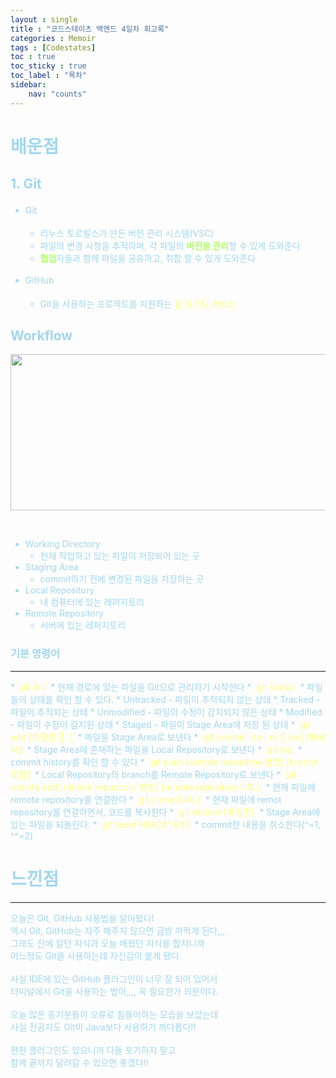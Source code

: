 ```yaml
---
layout : single
title : "코드스테이츠 백엔드 4일차 회고록"
categories : Memoir
tags : [Codestates]
toc : true
toc_sticky : true 
toc_label : "목차"
sidebar:
    nav: "counts"
---
```

<style> 
    p { line-height : 1.75em; }
    table { text-align : center; }
</style>

# <font color="#A0D7EF"> 배운점

## <font color="#A0D7EF">1. Git 

* Git
  * 리누스 토르발스가 만든 버전 관리 시스템(VSC)
  * 파일의 변경 사항을 추적하며, 각 파일의 <span style="color:#B0ff66">**버전을 관리**</span>할 수 있게 도와준다
  * <span style="color:#B0ff66">**협업**</span>자들과 함께 파일을 공유하고, 취합 할 수 있게 도와준다

* GitHub
  * Git을 사용하는 프로젝트를 지원하는 <span style="color:#FFFF80">웹 호스팅 서비스</span>

## <font color="#A0D7EF">Workflow

<p align = "center"><img src="https://cosimameyer.com/images/single-blog/git_flow.png" height="250px" width="650px"></p><br>

* Working Directory
  * 현재 작업하고 있는 파일이 저장되어 있는 곳
* Staging Area
  * commit하기 전에 변경된 파일을 저장하는 곳
* Local Repository
  * 내 컴퓨터에 있는 레퍼지토리
* Remote Repository
  * 서버에 있는 레퍼지토리


### <font color="#A0D7EF"> 기본 명령어
<hr>
* <span style="color:#FFFF80">`git init`</span>
  * 현재 경로에 있는 파일을 Git으로 관리하기 시작한다
* <span style="color:#FFFF80">`git status`</span>
  * 파일들의 상태를 확인 할 수 있다.
    * Untracked - 파일이 추적되지 않는 상태
    * Tracked - 파일이 추적되는 상태
      * Unmodified - 파일의 수정이 감지되지 않은 상태
      * Modified - 파일이 수정이 감지된 상태
      * Staged - 파일이 Stage Area에 저장 된 상태
* <span style="color:#FFFF80">`git add [파일명 || .]`</span>
  * 파일을 Stage Area로 보낸다
* <span style="color:#FFFF80">`git commit -[a | m || am] [메세지]`</span>
  * Stage Area에 존재하는 파일을 Local Repository로 보낸다
* <span style="color:#FFFF80">`git log`</span>
  * commit history를 확인 할 수 있다
* <span style="color:#FFFF80">`git push [remote repositroy 별명] [branch 이름]`</span>
  * Local Repository의 branch를 Remote Repository로 보낸다
* <span style="color:#FFFF80">`git remote add [remote repository 별칭] [remote repository URL]`</span>
  * 현재 파일에 remote repository를 연결한다
* <span style="color:#FFFF80">`git clone [URL]`</span>
  * 현재 파일에 remot repository를 연결하면서, 코드를 복사한다
* <span style="color:#FFFF80">`git restore [파일명]`</span>
  * Stage Area에 있는 파일을 되돌린다.
* <span style="color:#FFFF80">`git reset HEAD[^개수]`</span>
  * commit한 내용을 취소한다(^=1, ^^=2)

<br>

# <font color="#A0D7EF"> 느낀점
<hr>
오늘은 Git, GitHub 사용법을 알아봤다!<br>
역시 Git, GitHub는 자주 해주지 않으면 금방 까먹게 된다,,,<br>
그래도 전에 알던 지식과 오늘 배웠던 지식을 합치니까<br>
어느정도 Git을 사용하는데 자신감이 붙게 됐다.<br><br>
사실 IDE에 있는 GitHub 플러그인이 너무 잘 되어 있어서<br>
터미널에서 Git을 사용하는 법이,,,, 꼭 필요한가 의문이다.<br><br>
오늘 많은 동기분들이 오류로 힘들어하는 모습을 보았는데<br>
사실 전공자도 Git이 Java보다 사용하기 까다롭다!!<br><br>
편한 플러그인도 있으니까 다들 포기하지 말고<br>
함께 끝까지 달려갈 수 있으면 좋겠다!! <br>

